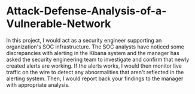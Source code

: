 # Attack-Defense-Analysis-of-a-Vulnerable-Network
In this project, I would act as a security engineer supporting an organization's SOC infrastructure. The SOC analysts have noticed some discrepancies with alerting in the Kibana system and the manager has asked the security engineering team to investigate and confirm that newly created alerts are working.
If the alerts works, I would then monitor live traffic on the wire to detect any abnormalities that aren't reflected in the alerting system. Then, I would report back your findings to the manager with appropriate analysis.
